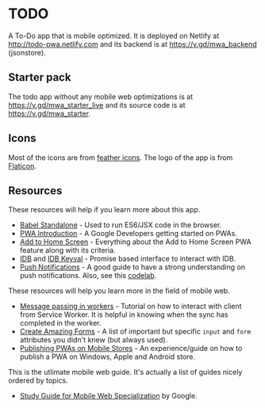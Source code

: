 # TODO

A To-Do app that is mobile optimized. It is deployed on Netlify at http://todo-pwa.netlify.com and its backend is at https://v.gd/mwa_backend (jsonstore).

## Starter pack

The todo app without any mobile web optimizations is at https://v.gd/mwa_starter_live and its source code is at https://v.gd/mwa_starter.

## Icons

Most of the icons are from [feather icons](https://feathericons.com). The logo of the app is from [Flaticon](https://v.gd/mwa_logo).

## Resources

These resources will help if you learn more about this app.

* [Babel Standalone](https://babeljs.io/docs/en/next/babel-standalone.html) - Used to run ES6/JSX code in the browser.
* [PWA Introduction](https://developers.google.com/web/fundamentals/primers/service-workers/) - A Google Developers getting started on PWAs.
* [Add to Home Screen](https://developers.google.com/web/fundamentals/app-install-banners/#criteria) - Everything about the Add to Home Screen PWA feature along with its criteria.
* [IDB](https://github.com/jakearchibald/idb) and [IDB Keyval](https://github.com/jakearchibald/idb-keyval) - Promise based interface to interact with IDB.
* [Push Notifications](https://developers.google.com/web/ilt/pwa/introduction-to-push-notifications) - A good guide to have a strong understanding on push notifications. Also, see this [codelab](https://developers.google.com/web/fundamentals/codelabs/push-notifications/).

These resources will help you learn more in the field of mobile web.

* [Message passing in workers](http://craig-russell.co.uk/2016/01/29/service-worker-messaging.html) - Tutorial on how to interact with client from Service Worker. It is helpful in knowing when the sync has completed in the worker.
* [Create Amazing Forms](https://developers.google.com/web/fundamentals/design-and-ux/input/forms/) - A list of important but specific `input` and `form` attributes you didn't knew (but always used).
* [Publishing PWAs on Mobile Stores](https://medium.freecodecamp.org/i-built-a-pwa-and-published-it-in-3-app-stores-heres-what-i-learned-7cb3f56daf9b) - An experience/guide on how to publish a PWA on Windows, Apple and Android store.

This is the utlimate mobile web guide. It's actually a list of guides nicely ordered by topics.

* [Study Guide for Mobile Web Specialization](https://developers.google.com/training/certification/mobile-web-specialist/StudyGuide_MobileWebSpecialist.pdf) by Google.
